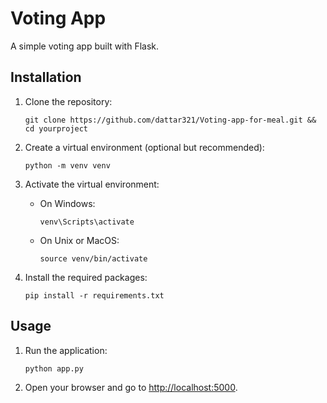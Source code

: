 # Voting App

A simple voting app built with Flask.

## Installation

1. Clone the repository:

   `git clone https://github.com/dattar321/Voting-app-for-meal.git && cd yourproject`

2. Create a virtual environment (optional but recommended):

   `python -m venv venv`

3. Activate the virtual environment:

   - On Windows:

     `venv\Scripts\activate`

   - On Unix or MacOS:

     `source venv/bin/activate`

4. Install the required packages:

   `pip install -r requirements.txt`

## Usage

1. Run the application:

   `python app.py`

2. Open your browser and go to [http://localhost:5000](http://localhost:5000).
